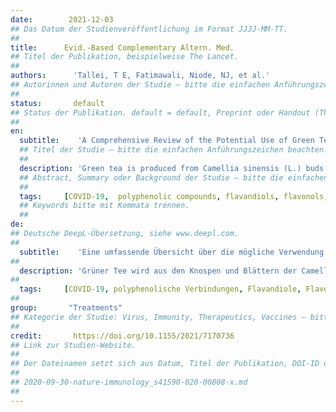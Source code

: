 ```yaml
---
date:        2021-12-03
## Das Datum der Studienveröffentlichung im Format JJJJ-MM-TT.
##
title:      Evid.-Based Complementary Altern. Med.
## Titel der Publikation, beispielweise The Lancet.
##
authors:      'Tallei, T E, Fatimawali, Niode, NJ, et al.'
## Autorinnen und Autoren der Studie – bitte die einfachen Anführungszeichen beachten!
##
status:       default
## Status der Publikation. default = default, Preprint oder Handout (Thesenpapier)
##
en:
  subtitle:    'A Comprehensive Review of the Potential Use of Green Tea Polyphenols in the Management of COVID-19'
  ## Titel der Studie – bitte die einfachen Anführungszeichen beachten!
  ##
  description: 'Green tea is produced from Camellia sinensis (L.) buds and leaves that have not gone through the oxidation and withering processes used to produce black and oolong teas. It was originated in China, but its cultivation and production have expanded to other Eastern Asian countries. Several polyphenolic compounds, including flavandiols, flavonols, flavonoids, and phenolic acids, are found in green tea and may constitute greater than 30% of the dry weight. Flavonols, especially catechins, represent the majority of green tea polyphenols. Green tea polyphenolic compounds have been reported to confer several health benefits. This review describes the potential use of green tea polyphenols in the management of coronavirus disease 2019 (COVID-19). The immunomodulatory, antibacterial, antioxidant, and anti-inflammatory effects of green tea polyphenols have also been considered in this review. In addition to describing the bioactivities associated with green tea polyphenols, this review discusses the potential delivery of these biomolecules using a nanoparticle drug delivery system. Moreover, the bioavailability and toxicity of green tea polyphenols are also evaluated.'
  ## Abstract, Summary oder Background der Studie – bitte die einfachen Anführungszeichen b
  ##
  tags:     [COVID-19,  polyphenolic compounds, flavandiols, flavonols, flavonoids, phenolic acids, antioxidants]
  ## Keywords bitte mit Kommata trennen.
  ##
de: 
## Deutsche DeepL-Übersetzung, siehe www.deepl.com.
##
  subtitle:    'Eine umfassende Übersicht über die mögliche Verwendung von Grüntee-Polyphenolen bei der Behandlung von COVID-19'
##
  description: 'Grüner Tee wird aus den Knospen und Blättern der Camellia sinensis (L.) hergestellt, die noch nicht den Oxidations- und Welkprozess durchlaufen haben, der für die Herstellung von schwarzem und Oolong-Tee verwendet wird. Ursprünglich stammt er aus China, aber sein Anbau und seine Produktion haben sich auf andere ostasiatische Länder ausgedehnt. Grüner Tee enthält mehrere polyphenolische Verbindungen, darunter Flavandiole, Flavonole, Flavonoide und Phenolsäuren, die mehr als 30 % des Trockengewichts ausmachen können. Flavonole, insbesondere Catechine, machen den größten Teil der Polyphenole des grünen Tees aus. Den polyphenolischen Verbindungen des grünen Tees werden verschiedene gesundheitliche Vorteile zugeschrieben. In dieser Übersichtsarbeit wird die mögliche Verwendung von Grüntee-Polyphenolen bei der Behandlung der Coronavirus-Krankheit 2019 (COVID-19) beschrieben. Auch die immunmodulatorischen, antibakteriellen, antioxidativen und entzündungshemmenden Wirkungen von Grüntee-Polyphenolen werden in dieser Übersichtsarbeit berücksichtigt. Neben der Beschreibung der mit Grüntee-Polyphenolen assoziierten Bioaktivitäten wird in dieser Übersichtsarbeit die potenzielle Verabreichung dieser Biomoleküle mit Hilfe eines Nanopartikel-Wirkstoffverabreichungssystems erörtert. Darüber hinaus werden auch die Bioverfügbarkeit und Toxizität von Grüntee-Polyphenolen bewertet.'
##
  tags:     [COVID-19, polyphenolische Verbindungen, Flavandiole, Flavonole, Flavonoide, Phenolsäuren, Antioxidantien]
##
group:       "Treatments"
## Kategorie der Studie: Virus, Immunity, Therapeutics, Vaccines – bitte die Anführungszeichen beachten!
##
credit:       https://doi.org/10.1155/2021/7170736
## Link zur Studien-Website.
##
## Der Dateinamen setzt sich aus Datum, Titel der Publikation, DOI-ID der Studie (nach dem letzten Slash) und der Dateiendung zusammen. Bitte den Unterstrich vor der DOI-ID beachten!
##
## 2020-09-30-nature-immunology_s41590-020-00808-x.md
##
---
```

<object data="{{ page.link }}" style='height:calc(100vh - 400px); width: 100%' type='application/pdf'></object>